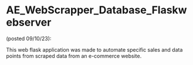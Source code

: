 # AE_WebScrapper_Database_Flaskwebserver
(posted 09/10/23):

This web flask application was made to automate specific sales and data points from scraped data from an e-commerce website. 



